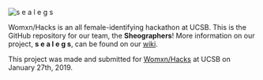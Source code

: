 ![s e a l e g s](https://raw.githubusercontent.com/sburtner/Womxn-Hacks/master/images/logo.png)

Womxn/Hacks is an all female-identifying hackathon at UCSB. This is the GitHub repository for our team, the **Sheographers**! More information on our project, **s e a l e g s**, can be found on our [wiki](https://github.com/sburtner/Womxn-Hacks/wiki/s--e--a--l--e--g--s).

This project was made and submitted for [Womxn/Hacks](https://www.womxnhacks.com/) at UCSB on January 27th, 2019.
